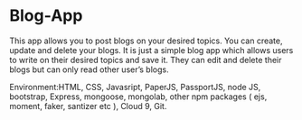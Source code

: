 # Blog-App
This app allows you to post blogs on your desired topics. You can create, update and delete your blogs. It is just a simple blog app which allows users to write on their desired topics and save it. They can edit and delete their blogs but can only read other user’s blogs.

Environment:HTML, CSS, Javasript, PaperJS, PassportJS, node JS, bootstrap, Express, mongoose, mongolab, other npm packages ( ejs, moment, faker, santizer etc ), Cloud 9, Git.
